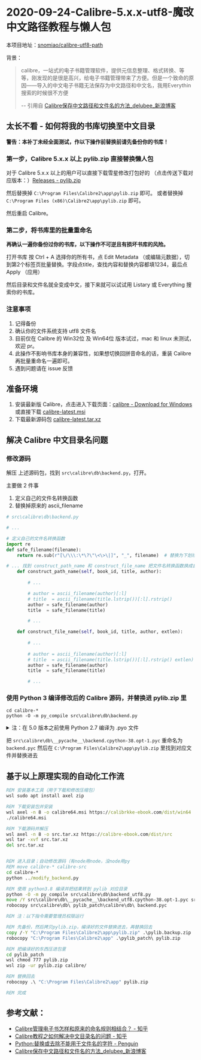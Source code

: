 # 2020-09-24-Calibre-5.x.x-utf8-魔改中文路径教程与懒人包

本项目地址：[snomiao/calibre-utf8-path]( https://github.com/snomiao/calibre-utf8-path )

背景：

> calibre，一站式的电子书籍管理软件，提供元信息整理、格式转换、等等，刚发现的是很是高兴，给电子书籍管理带来了方便。但是一个致命的原因——导入的中文电子书籍无法保存为中文路径和中文名，我用Everythin搜索的时候很不方便
> 
> -- 引用自 [Calibre保存中文路径和文件名的方法_delubee_新浪博客]( http://blog.sina.com.cn/s/blog_7a1f539c0102xitp.html )

## 太长不看 - 如何将我的书库切换至中文目录

**警告：本补丁未经全面测试，作以下操作前替换前请先备份你的书库！**

### 第一步，Calibre 5.x.x 以上 pylib.zip 直接替换懒人包

对于 Calibre 5.x.x 以上的用户可以直接下载雪星修改打包好的 （点击传送下载对应版本：）[Releases - pylib.zip]( https://github.com/snomiao/calibre-utf8-path/releases )

然后替换掉 `C:\Program Files\Calibre2\app\pylib.zip` 即可。
或者替换掉 `C:\Program Files (x86)\Calibre2\app\pylib.zip` 即可。

然后重启 Calibre。

### 第二步，将书库里的批量重命名

**再确认一遍你备份过你的书库，以下操作不可逆且有损坏书库的风险。**

打开书库 按 Ctrl + A 选择你的所有书，点 Edit Metadata （或编辑元数据），切到第2个标签页批量替换。字段点title，查找内容和替换内容都填1234，最后点 Apply （应用）

然后目录和文件名就全变成中文，接下来就可以试试用 Listary 或 Everything 搜索你的书库。

### 注意事项

1. 记得备份
2. 确认你的文件系统支持 utf8 文件名
3. 目前仅在 Calibre 的 Win32位 及 Win64位 版本试过，mac 和 linux 未测试，欢迎 pr。
4. 此操作不影响书库本身的兼容性，如果想切换回拼音命名的话，重装 Calibre 再批量重命名一遍即可。
5. 遇到问题请在 issue 反馈

## 准备环境

1. 安装最新版 Calibre，点击进入下载页面：[calibre - Download for Windows]( https://calibre-ebook.com/download_windows )
    或直接下载 [calibre-latest.msi]( https://calibre-ebook.com/dist/win32 ) 
2. 下载最新源码包 [calibre-latest.tar.xz]( https://calibre-ebook.com/dist/src )


## 解决 Calibre 中文目录名问题

### 修改源码

解压 上述源码包，找到 `src\calibre\db\backend.py`，打开。

主要做 2 件事
1. 定义自己的文件名转换函数
2. 替换掉原来的 ascii_filename

```python
# src\calibre\db\backend.py

# ...

# 定义自己的文件名转换函数
import re
def safe_filename(filename):
    return re.sub(r"[\/\\\:\*\?\"\<\>\|]", "_", filename)  # 替换为下划线

# ... 找到 construct_path_name 和 construct_file_name 把文件名转换函数换成自己的
    def construct_path_name(self, book_id, title, author):
        
        # ...

        # author = ascii_filename(author)[:l]
        # title  = ascii_filename(title.lstrip())[:l].rstrip()
        author = safe_filename(author)
        title  = safe_filename(title)

        # ...

    def construct_file_name(self, book_id, title, author, extlen):
        
        # ...
        
        # author = ascii_filename(author)[:l]
        # title  = ascii_filename(title.lstrip())[:l].rstrip() extlen)
        author = safe_filename(author)
        title  = safe_filename(title)

        # ...
```

### 使用 Python 3 编译修改后的 Calibre 源码，并替换进 pylib.zip 里

```batch
cd calibre-*
python -O -m py_compile src\calibre\db\backend.py
```

<details>
<summary>注：在 5.0 版本之前使用 Python 2.7 编译为 .pyo 文件</summary>

```batch
c:\Python27\python.exe -O -m py_compile src\calibre\db\backend.py
```

</details>

把 `src\calibre\db\__pycache__\backend.cpython-38.opt-1.pyc`
重命名为 `backend.pyc` 然后在 `C:\Program Files\Calibre2\app\pylib.zip` 里找到对应文件并替换进去

## 基于以上原理实现的自动化工作流

```bat
REM 安装基本工具（用于下载和修改压缩包）
wsl sudo apt install axel zip

REM 下载安装包并安装
wsl axel -n 8 -o calibre64.msi https://calibrkke-ebook.com/dist/win64
./calibre64.msi

REM 下载源码并解压
wsl axel -n 8 -o src.tar.xz https://calibre-ebook.com/dist/src
wsl tar -xvf src.tar.xz
del src.tar.xz


REM 进入目录；自动修改源码（有node用node，没node用py
REM move calibre-* calibre-src
cd calibre-*
python ../modify_backend.py

REM 使用 python3.8 编译并把结果转到 pylib 对应目录
python -O -m py_compile src\calibre\db\backend_utf8.py
move /Y src\calibre\db\__pycache__\backend_utf8.cpython-38.opt-1.pyc src\calibre\db\backend.pyc
robocopy src\calibre\db\ pylib_patch\calibre\db\ backend.pyc

REM 注：以下指令需要管理员权限运行

REM 先备份，然后拷贝pylib.zip，编译好的文件替换进去，再替换回去
copy /-Y "C:\Program Files\Calibre2\app\pylib.zip" .\pylib.backup.zip
robocopy "C:\Program Files\Calibre2\app" .\pylib_patch\ pylib.zip

REM 把编译好的东西压进包里
cd pylib_patch
wsl chmod 777 pylib.zip
wsl zip -ur pylib.zip calibre/

REM 替换回去
robocopy .\ "C:\Program Files\Calibre2\app" pylib.zip

REM 完成
```

## 参考文献：

- [Calibre管理电子书怎样和原来的命名规则相结合？ - 知乎]( https://www.zhihu.com/question/19835536 )
- [Calibre教程之如何解决中文目录名的问题 - 知乎]( https://zhuanlan.zhihu.com/p/245553023 )
- [Python:替换或去除不能用于文件名的字符 - Penguin]( https://www.polarxiong.com/archives/Python-%E6%9B%BF%E6%8D%A2%E6%88%96%E5%8E%BB%E9%99%A4%E4%B8%8D%E8%83%BD%E7%94%A8%E4%BA%8E%E6%96%87%E4%BB%B6%E5%90%8D%E7%9A%84%E5%AD%97%E7%AC%A6.html )
- [Calibre保存中文路径和文件名的方法_delubee_新浪博客]( http://blog.sina.com.cn/s/blog_7a1f539c0102xitp.html )